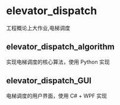 # elevator_dispatch

工程概论上大作业,电梯调度

## elevator_dispatch_algorithm

实现电梯调度的核心算法，使用 Python 实现

## elevator_dispatch_GUI

电梯调度的用户界面，使用 C# + WPF 实现
